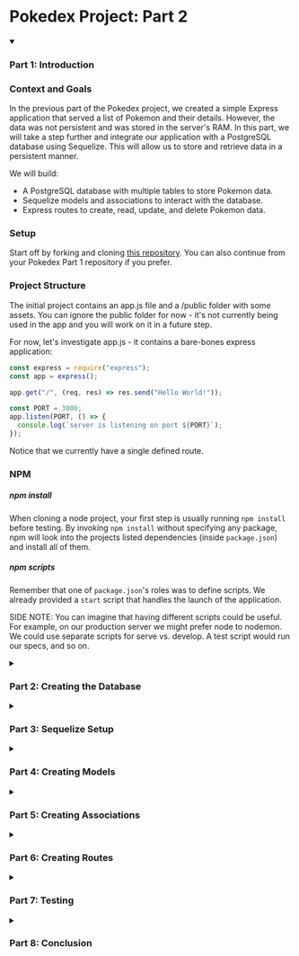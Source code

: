 # Pokedex Project: Part 2

<details open>
<summary><h3>Part 1: Introduction</h3></summary>

### Context and Goals

In the previous part of the Pokedex project, we created a simple Express application that served a list of Pokemon and their details. However, the data was not persistent and was stored in the server's RAM. In this part, we will take a step further and integrate our application with a PostgreSQL database using Sequelize. This will allow us to store and retrieve data in a persistent manner.

We will build:

- A PostgreSQL database with multiple tables to store Pokemon data.
- Sequelize models and associations to interact with the database.
- Express routes to create, read, update, and delete Pokemon data.

### Setup

Start off by forking and cloning [this repository](https://github.com/se7en-illa/pokedex-boilerplate-v2). You can also continue from your Pokedex Part 1 repository if you prefer.

### Project Structure

The initial project contains an app.js file and a /public folder with some assets. You can ignore the public folder for now - it's not currently being used in the app and you will work on it in a future step.

For now, let's investigate app.js - it contains a bare-bones express application:

```javascript
const express = require("express");
const app = express();

app.get("/", (req, res) => res.send("Hello World!"));

const PORT = 3000;
app.listen(PORT, () => {
  console.log(`server is listening on port ${PORT}`);
});
```

Notice that we currently have a single defined route.

### NPM

##### npm install

When cloning a node project, your first step is usually running `npm install` before testing. By invoking `npm install` without specifying any package, npm will look into the projects listed dependencies (inside `package.json`) and install all of them.

##### npm scripts

Remember that one of `package.json`'s roles was to define scripts. We already provided a `start` script that handles the launch of the application.

SIDE NOTE: You can imagine that having different scripts could be useful. For example, on our production server we might prefer node to nodemon. We could use separate scripts for serve vs. develop. A test script would run our specs, and so on.

</details>

<details>
<summary><h3>Part 2: Creating the Database</h3></summary>

### Creating the Database

The first step in integrating our application with a PostgreSQL database is to create the database itself. We will use the `psql` command-line interface for PostgreSQL to do this.

Open a terminal and type the following command to start `psql`:

```bash
psql
```

Once you're in the `psql` interface, you can create a new database with the following command:

```sql
CREATE DATABASE pokedex;
```

This will create a new PostgreSQL database named `pokedex`. You can exit `psql` by typing `\q` and pressing Enter.

</details>

<details>
<summary><h3>Part 3: Sequelize Setup</h3></summary>

### Sequelize Setup

Now that we have a database, we can start setting up Sequelize. Sequelize is a promise-based Node.js ORM for Postgres, MySQL, MariaDB, SQLite, and Microsoft SQL Server. It features solid transaction support, relations, eager and lazy loading, read replication, and more.

First, we need to install Sequelize and the PostgreSQL driver for Node.js. Run the following command in your terminal:

```bash
npm install sequelize pg
```

Next, we need to initialize Sequelize. Create a new file in your project directory named `db.js` and add the following code:

```javascript
const { Sequelize } = require("sequelize");

const sequelize = new Sequelize("pokedex", "postgres", "", {
  host: "localhost",
  dialect: "postgres",
});

module.exports = sequelize;
```

This code creates a new Sequelize instance and connects to our `pokedex` database. Replace `"postgres"` and `""` with your PostgreSQL username and password, respectively. If you're running PostgreSQL locally and didn't set a password, you can leave these as they are.

</details>

<details>
<summary><h3>Part 4: Creating Models</h3></summary>

### Creating Models

With Sequelize set up, we can now create models for our data. Models in Sequelize are the essence of Sequelize. A Sequelize Model represents a table in the DB, and every instance of the model represents a row in the table.

Let's start by creating a model for Pokemon. Create a new file in your project directory named `models/Pokemon.js` and add the following code:

```javascript
const { Sequelize, DataTypes } = require("sequelize");
const db = require("../db");

const Pokemon = db.define("Pokemon", {
  name: {
    type: DataTypes.STRING,
    allowNull: false,
  },
  type: {
    type: DataTypes.STRING,
    allowNull: false,
  },
  trainer: {
    type: DataTypes.STRING,
    allowNull: false,
  },
  date: {
    type: DataTypes.DATE,
    allowNull: false,
  },
  image: {
    type: DataTypes.STRING,
    allowNull: false,
  },
});

module.exports = Pokemon;
```

This code defines a new Sequelize model named `Pokemon` with the fields `name`, `type`, `trainer`, `date`, and `image`. All fields are of type `STRING` except for `date`, which is of type `DATE`.

</details>

<details>
<summary><h3>Part 5: Creating Associations</h3></summary>

### Creating Associations

Sequelize supports the standard associations between models: One-To-One, One-To-Many, and Many-To-Many. For this project, we will create a One-To-Many association between Trainers and Pokemon: a Trainer can have many Pokemon, but each Pokemon belongs to one Trainer.

First, we need to create a model for Trainers. Create a new file in your project directory named `models/Trainer.js` and add the following code:

```javascript
const { Sequelize, DataTypes } = require("sequelize");
const db = require("../db");

const Trainer = db.define("Trainer", {
  name: {
    type: DataTypes.STRING,
    allowNull: false,
  },
});

module.exports = Trainer;
```

Next, we need to define the association in our models. Add the following code to the bottom of `models/Pokemon.js`:

```javascript
const Trainer = require("./Trainer");

Pokemon.belongsTo(Trainer);
```

And add the following code to the bottom of `models/Trainer.js`:

```javascript
const Pokemon = require("./Pokemon");

Trainer.hasMany(Pokemon);
```

This code sets up a One-To-Many association between Trainers and Pokemon. The `belongsTo` method in the `Pokemon` model creates a foreign key `trainerId` in the `Pokemon` table, and the `hasMany` method in the `Trainer` model lets Sequelize know that a Trainer can be associated with many Pokemon.

</details>

<details>
<summary><h3>Part 6: Creating Routes</h3></summary>

### Creating Routes

With our models and associations set up, we can now create routes to interact with our data. We will create routes to create, read, update, and delete Pokemon.

- **Create a route to get all Pokemon.**

```javascript
const Pokemon = require("./models/Pokemon");

app.get("/pokemon", async (req, res) => {
  const pokemon = await Pokemon.findAll();
  res.json(pokemon);
});
```

- **Create a route to get a single Pokemon by ID.**

```javascript
app.get("/pokemon/:id", async (req, res) => {
  const pokemon = await Pokemon.findByPk(req.params.id);
  if (pokemon) {
    res.json(pokemon);
  } else {
    res.status(404).send("Pokemon not found");
  }
});
```

- **Create a route to create a new Pokemon.**

```javascript
app.post("/pokemon", async (req, res) => {
  const newPokemon = await Pokemon.create(req.body);
  res.json(newPokemon);
});
```

- **Create a route to update a Pokemon by ID.**

```javascript
app.put("/pokemon/:id", async (req, res) => {
  const pokemon = await Pokemon.findByPk(req.params.id);
  if (pokemon) {
    await pokemon.update(req.body);
    res.json(pokemon);
  } else {
    res.status(404).send("Pokemon not found");
  }
});
```

- **Create a route to delete a Pokemon by ID.**

```javascript
app.delete("/pokemon/:id", async (req, res) => {
  const pokemon = await Pokemon.findByPk(req.params.id);
  if (pokemon) {
    await pokemon.destroy();
    res.status(204).send();
  } else {
    res.status(404).send("Pokemon not found");
  }
});
```

These routes use the Sequelize methods `findAll`, `findByPk`, `create`, `update`, and `destroy` to interact with the database. Note that these methods are asynchronous and return Promises, so we use the `async/await` syntax to handle them.

</details>

<details>
<summary><h3>Part 7: Testing</h3></summary>

### Testing

Now that we have our routes set up, we can test them using a tool like Insomnia. Start your server by running `npm start` in your terminal, then use Insomnia to send requests to your routes.

- **GET /pokemon** should return a list of all Pokemon.
- **GET /pokemon/:id** should return a single Pokemon with the given ID, or a 404 error if the Pokemon does not exist.
- **POST /pokemon** should create a new Pokemon and return it.
- **PUT /pokemon/:id** should update the Pokemon with the given ID and return it, or a 404 error if the Pokemon does not exist.
- **DELETE /pokemon/:id** should delete the Pokemon with the given ID and return a 204 status code, or a 404 error if the Pokemon does not exist.

</details>

<details>
<summary><h3>Part 8: Conclusion</h3></summary>

### Conclusion

Congratulations! You've successfully integrated your Express application with a PostgreSQL database using Sequelize. You've created models, defined associations, and set up routes to interact with your data. You've also learned how to use the `async/await` syntax to handle asynchronous operations in JavaScript.

In the next part of the Pokedex project, we will add a front-end to our application and learn how to serve static files with Express.

</details>
